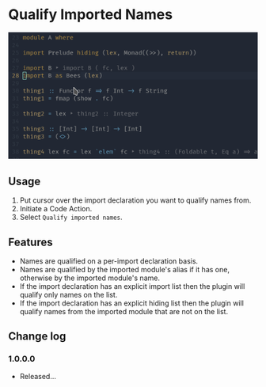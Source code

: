 # Qualify Imported Names

![Qualify Imported Names Demo](qualify-imported-names-demo.gif)

## Usage

1. Put cursor over the import declaration you want to qualify names from.
2. Initiate a Code Action.
3. Select `Qualify imported names`.

## Features
- Names are qualified on a per-import declaration basis.
- Names are qualified by the imported module's alias if it has one, otherwise by the imported module's name.
- If the import declaration has an explicit import list then the plugin will qualify only names on the list.
- If the import declaration has an explicit hiding list then the plugin will qualify names from the imported module that are not on the list.
 
## Change log
### 1.0.0.0
- Released...

